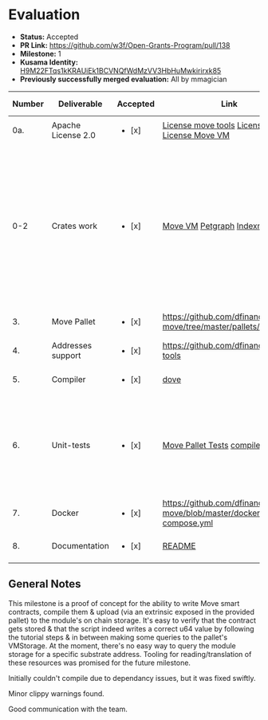 # Evaluation

- **Status:** Accepted
- **PR Link:** https://github.com/w3f/Open-Grants-Program/pull/138
- **Milestone:** 1
- **Kusama Identity:** [H9M22FTqs1kKRAUiEk1BCVNQfWdMzVV3HbHuMwkirirxk85](https://polkascan.io/pre/kusama/account/H9M22FTqs1kKRAUiEk1BCVNQfWdMzVV3HbHuMwkirirxk85)
- **Previously successfully merged evaluation:** All by mmagician

| Number | Deliverable        | Accepted               | Link                                                                                                                                                                                                                                     | Evaluation Notes                                                                                                                                                                                                                      |
| ------ | ------------------ | ---------------------- | ---------------------------------------------------------------------------------------------------------------------------------------------------------------------------------------------------------------------------------------- | ------------------------------------------------------------------------------------------------------------------------------------------------------------------------------------------------------------------------------------- |
| 0a.    | Apache License 2.0 | <ul><li>[x] </li></ul> | [License move tools](https://github.com/dfinance/move-tools/blob/master/LICENSE) [License pallet](https://github.com/dfinance/sp-move/blob/master/LICENSE) [License Move VM](https://github.com/dfinance/sp-move-vm/blob/master/LICENSE) | -                                                                                                                                                                                                                                     |
| 0-2    | Crates work        | <ul><li>[x] </li></ul> | [Move VM](https://github.com/dfinance/sp-move-vm/commits/master) [Petgraph](https://github.com/dfinance/petgraph/commits/master) [Indexmap](https://github.com/RIg410/indexmap/commits/master)                                           | The main Diem repo was forked and stripped down & is at a level where it will be difficult to keep up-to-date with the upstream. See the [discussion](https://github.com/w3f/Grant-Milestone-Delivery/pull/72#issuecomment-759513431) |
| 3.     | Move Pallet        | <ul><li>[x] </li></ul> | https://github.com/dfinance/sp-move/tree/master/pallets/sp-mvm                                                                                                                                                                           |                                                                                                                                                                                                                                       |
| 4.     | Addresses support  | <ul><li>[x] </li></ul> | https://github.com/dfinance/move-tools                                                                                                                                                                                                   |
| 5.     | Compiler           | <ul><li>[x] </li></ul> | [dove](https://github.com/dfinance/move-tools/tree/master/dove)                                                                                                                                                                          |
| 6.     | Unit-tests         | <ul><li>[x] </li></ul> | [Move Pallet Tests](https://github.com/dfinance/sp-move/tree/master/pallets/sp-mvm/tests) [compiler tests](https://github.com/dfinance/move-tools/blob/55c742795d7b3f240817712c2d66de17db1f5b3a/lang/src/compiler/ss58.rs#L65)           | Simple tests to check ability to call the publish & script execution + ss58 tests                                                                                                                                                     |
| 7.     | Docker             | <ul><li>[x] </li></ul> | https://github.com/dfinance/sp-move/blob/master/docker-compose.yml                                                                                                                                                                       |
| 8.     | Documentation      | <ul><li>[x] </li></ul> | [README](https://github.com/dfinance/sp-move/blob/master/README.md)                                                                                                                                                                      | Steps outlined clearly                                                                                                                                                                                                                |

## General Notes

This milestone is a proof of concept for the ability to write Move smart contracts, compile them & upload (via an extrinsic exposed in the provided pallet) to the module's on chain storage. It's easy to verify that the contract gets stored & that the script indeed writes a correct u64 value by following the tutorial steps & in between making some queries to the pallet's VMStorage. At the moment, there's no easy way to query the module storage for a specific substrate address. Tooling for reading/translation of these resources was promised for the future milestone.

Initially couldn't compile due to dependancy issues, but it was fixed swiftly.

Minor clippy warnings found.

Good communication with the team.
